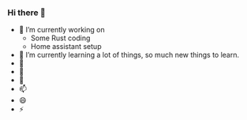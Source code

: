 ### Hi there 👋

- 🔭 I’m currently working on
  + Some Rust coding
  + Home assistant setup
- 🌱 I’m currently learning a lot of things, so much new things to learn.
- 👯
- 🤔
- 💬
- 📫
- 😄
- ⚡
